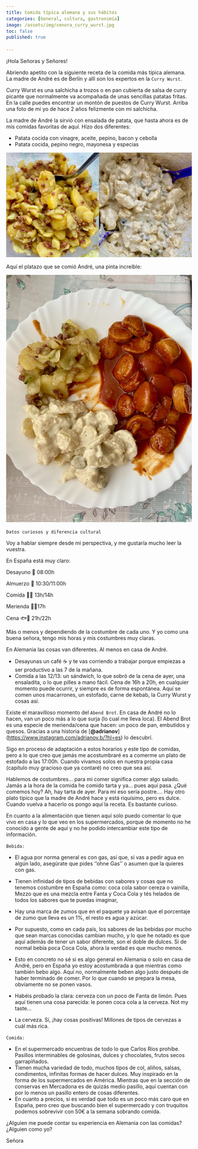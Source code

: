 ```yaml
---
title: Comida típica alemana y sus hábitos 
categories: [General, cultura, gastronimía]
image: /assets/img/senora_curry_wurst.jpg
toc: false
published: true

---
```


¡Hola Señoras y Señores! 


Abriendo apetito con la siguiente receta de la comida más típica alemana. La madre de André es de Berlín y allí son los expertos en la `Curry Wurst`. 

Curry Wurst es una salchicha a trozos o en pan cubierta de salsa de curry picante que normalmente va acompañada de unas sencillas patatas fritas. En la calle puedes encontrar un montón de puestos de Curry Wurst. Arriba una foto de mi yo de hace 2 años felizmente con mi salchicha. 

La madre de André la sirvió con ensalada de patata, que hasta ahora es de mis comidas favoritas de aquí. Hizo dos diferentes: 

- Patata cocida con vinagre, aceite, pepino, bacon y cebolla 
- Patata cocida, pepino negro, mayonesa y especias 

![ENSALADAS](/assets/img/ensaladas_patatas.jpg)


Aquí el platazo que se comió André, una pinta increíble:

![ENSALADAS](/assets/img/plato_tipico_aleman.jpg)



`Datos curiosos y diferencia cultural`

Voy a hablar siempre desde mi perspectiva, y me gustaría mucho leer la vuestra.

En España está muy claro: 

Desayuno 🥣 08:00h

Almuerzo 🥪 10:30/11:00h

Comida 🥘🥗 13h/14h

Merienda 🍓🥛17h 

Cena 🐟🍴 21h/22h


Más o menos y dependiendo de la costumbre de cada uno. Y yo como una buena señora, tengo mis horas y mis costumbres muy claras.

En Alemania las cosas van diferentes. Al menos en casa de André.

-	Desayunas un café ☕ y te vas corriendo a trabajar porque empiezas a ser productivo a las 7 de la mañana.
-	Comida a las 12/13: un sándwich, lo que sobró de la cena de ayer, una ensaladita, o lo que pilles a mano fácil. 
Cena de 16h a 20h, en cualquier momento puede ocurrir, y siempre es de forma espontánea. Aquí se comen unos macarrones, un estofado, carne de kebab, la Curry Wurst y cosas así.

Existe el maravilloso momento del `Abend Brot`. En casa de André no lo hacen, van un poco más a lo que surja (lo cual me lleva loca). El Abend Brot es una especie de merienda/cena que hacen: un poco de pan, embutidos y quesos. Gracias a una historia de [__@adrianov__] (https://www.instagram.com/adrianov.b/?hl=es) lo descubrí.


Sigo en proceso de adaptación a estos horarios y este tipo de comidas, pero a lo que creo que jamás me acostumbraré es a comerme un plato de estofado a las 17:00h. Cuando vivamos solos en nuestra propia casa (capítulo muy gracioso que ya contaré) no creo que sea así.


Hablemos de costumbres… para mi comer significa comer algo salado. Jamás a la hora de la comida he comido tarta y ya… pues aquí pasa. ¿Qué comemos hoy? Ah, hay tarta de ayer. Para mí eso sería postre…. Hay otro plato típico que la madre de André hace y está riquísimo, pero es dulce. Cuando vuelva a hacerlo os pongo aquí la receta. Es bastante curioso. 


En cuanto a la alimentación que tienen aquí solo puedo comentar lo que vivo en casa y lo que veo en los supermercados, porque de momento no he conocido a gente de aquí y no he podido intercambiar este tipo de información. 



`Bebida:`

-	El agua por norma general es con gas, así que, si vas a pedir agua en algún lado, asegúrate que pides ‘’ohne Gas’’ o asumen que la quieres con gas. 

-	Tienen infinidad de tipos de bebidas con sabores y cosas que no tenemos costumbre en España como: coca cola sabor cereza o vainilla, Mezzo que es una mezcla entre Fanta y Coca Cola y tés helados de todos los sabores que te puedas imaginar, 

-	Hay una marca de zumos que en el paquete ya avisan que el porcentaje de zumo que lleva es un 1%, el resto es agua y azúcar. 

-	Por supuesto, como en cada país, los sabores de las bebidas por mucho que sean marcas conocidas cambian mucho, y lo que he notado es que aquí además de tener un sabor diferente, son el doble de dulces. Si de normal bebía poca Coca Cola, ahora la verdad es que mucho menos. 

-	Esto en concreto no sé si es algo general en Alemania o solo en casa de André, pero en España yo estoy acostumbrada a que mientras como también bebo algo. Aquí no, normalmente beben algo justo después de haber terminado de comer. Por lo que cuando se prepara la mesa, obviamente no se ponen vasos. 

-	Habéis probado la clara: cerveza con un poco de Fanta de limón. Pues aquí tienen una cosa parecida: le ponen coca cola a la cerveza. Not my taste…

-	La cerveza. Sí, ¡hay cosas positivas! Millones de tipos de cervezas a cuál más rica.

`Comida:`

-	En el supermercado encuentras de todo lo que Carlos Ríos prohíbe. Pasillos interminables de golosinas, dulces y chocolates, frutos secos garrapiñados. 
-	Tienen mucha variedad de todo, muchos tipos de col, aliños, salsas, condimentos, infinitas formas de hacer dulces. Muy inspirado en la forma de los supermercados en América. Mientras que en la sección de conservas en Mercadona es de quizás medio pasillo, aquí cuentan con por lo menos un pasillo entero de cosas diferentes. 
-	En cuanto a precios, si es verdad que todo es un poco más caro que en España, pero creo que buscando bien el supermercado y con truquitos podemos sobrevivir con 50€ a la semana sobrando comida. 


¿Alguien me puede contar su experiencia en Alemania con las comidas? ¿Alguien como yo? 


Señora



